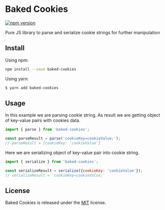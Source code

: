 # Baked Cookies
[![npm version](https://badge.fury.io/js/baked-cookies.svg)](https://badge.fury.io/js/baked-cookies)

Pure JS library to parse and serialize cookie strings for further manipulation

## Install

Using npm:

```bash
npm install --save baked-cookies
```

Using yarn:

```bash
$ yarn add baked-cookies
```

## Usage

In this example we are parsing cookie string. As result we are getting object of key-value pairs with cookies data.

``` javascript
import { parse } from 'baked-cookies';

const parseResult = parse('cookieKey=cookieValue;');
// parseResult = {cookieKey: 'cookieValue'}
```

Here we are serializing object of key-value pair into cookie string.

``` javascript
import { serialize } from 'baked-cookies';

const serializeResult = serialize({cookieKey: 'cookieValue'});
// serializeResult = 'cookieKey=cookieValue;'
```

## License

Baked Cookies is released under the [MIT](LICENSE.md) license.
